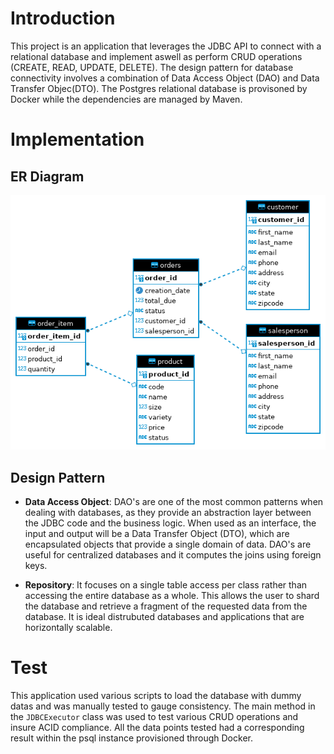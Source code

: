 # Introduction 
This project is an application that leverages the JDBC API to connect with a relational database and implement aswell as perform CRUD operations (CREATE, READ, UPDATE, DELETE). The design pattern for database connectivity involves a combination of Data Access Object (DAO) and Data Transfer Objec(DTO). The Postgres relational database is provisoned by Docker while the dependencies are managed by Maven.

# Implementation 
## ER Diagram 
![ERD](./assets/ERD.png)
## Design Pattern 
- **Data Access Object**: DAO's are one of the most common patterns when dealing with databases, as they provide an abstraction layer between the JDBC code and the business logic. When used as an interface, the input and output will be a Data Transfer Object (DTO), which are encapsulated objects that provide a single domain of data. DAO's are useful for centralized databases and it computes the joins using foreign keys.
  
- **Repository**: It focuses on a single table access per class rather than accessing the entire database as a whole. This allows the user to shard the database and retrieve a fragment of the requested data from the database. It is ideal distrubuted databases and applications that are horizontally scalable.

# Test
This application used various scripts to load the database with dummy datas and was manually tested to gauge consistency. The main method in the `JDBCExecutor` class was used to test various CRUD operations and insure ACID compliance. All the data points tested had a corresponding result within the psql instance provisioned through Docker. 